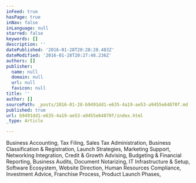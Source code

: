 ```yaml
---
inFeed: true
hasPage: true
inNav: false
inLanguage: null
starred: false
keywords: []
description: ''
datePublished: '2016-01-28T20:28:28.483Z'
dateModified: '2016-01-28T20:27:48.236Z'
authors: []
publisher:
  name: null
  domain: null
  url: null
  favicon: null
title: ''
author: []
sourcePath: _posts/2016-01-28-b9491dd1-e635-4a19-ae53-a9455e64870f.md
published: true
url: b9491dd1-e635-4a19-ae53-a9455e64870f/index.html
_type: Article

---
```

Business Accounting, Tax Filing, Sales Tax Administration, Business Classification & Registration, Launch Strategies, Marketing Support, Networking Integration, Credit & Growth Advising, Budgeting & Financial Reporting, Business Audits, Document Notarizing, IT Infrastructure & Setup, Software Ecosystem, Website Direction, Human Resources Compliance, Investment Advice, Franchise Process, Product Launch Phases,